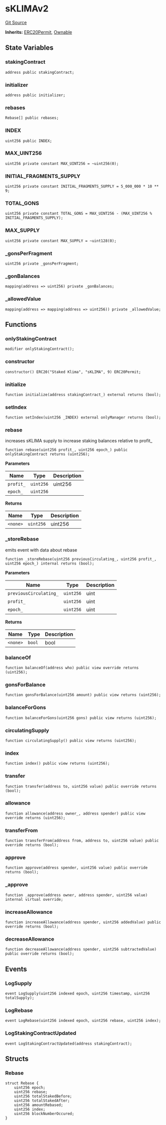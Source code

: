 # sKLIMAv2
[Git Source](https://github.com/KlimaDAO/klimadao-solidity/blob/36109e4551048e978d232da5905a9cf6eaf3e3e2/src/protocol/tokens/regular/sKlimaToken_v2.sol)

**Inherits:**
[ERC20Permit](/src/protocol/tokens/regular/sKlimaToken_v2.sol/abstract.ERC20Permit.md), [Ownable](/src/protocol/tokens/regular/sKlimaToken_v2.sol/contract.Ownable.md)


## State Variables
### stakingContract

```solidity
address public stakingContract;
```


### initializer

```solidity
address public initializer;
```


### rebases

```solidity
Rebase[] public rebases;
```


### INDEX

```solidity
uint256 public INDEX;
```


### MAX_UINT256

```solidity
uint256 private constant MAX_UINT256 = ~uint256(0);
```


### INITIAL_FRAGMENTS_SUPPLY

```solidity
uint256 private constant INITIAL_FRAGMENTS_SUPPLY = 5_000_000 * 10 ** 9;
```


### TOTAL_GONS

```solidity
uint256 private constant TOTAL_GONS = MAX_UINT256 - (MAX_UINT256 % INITIAL_FRAGMENTS_SUPPLY);
```


### MAX_SUPPLY

```solidity
uint256 private constant MAX_SUPPLY = ~uint128(0);
```


### _gonsPerFragment

```solidity
uint256 private _gonsPerFragment;
```


### _gonBalances

```solidity
mapping(address => uint256) private _gonBalances;
```


### _allowedValue

```solidity
mapping(address => mapping(address => uint256)) private _allowedValue;
```


## Functions
### onlyStakingContract


```solidity
modifier onlyStakingContract();
```

### constructor


```solidity
constructor() ERC20("Staked Klima", "sKLIMA", 9) ERC20Permit;
```

### initialize


```solidity
function initialize(address stakingContract_) external returns (bool);
```

### setIndex


```solidity
function setIndex(uint256 _INDEX) external onlyManager returns (bool);
```

### rebase

increases sKLIMA supply to increase staking balances relative to profit_


```solidity
function rebase(uint256 profit_, uint256 epoch_) public onlyStakingContract returns (uint256);
```
**Parameters**

|Name|Type|Description|
|----|----|-----------|
|`profit_`|`uint256`|uint256|
|`epoch_`|`uint256`||

**Returns**

|Name|Type|Description|
|----|----|-----------|
|`<none>`|`uint256`|uint256|


### _storeRebase

emits event with data about rebase


```solidity
function _storeRebase(uint256 previousCirculating_, uint256 profit_, uint256 epoch_) internal returns (bool);
```
**Parameters**

|Name|Type|Description|
|----|----|-----------|
|`previousCirculating_`|`uint256`|uint|
|`profit_`|`uint256`|uint|
|`epoch_`|`uint256`|uint|

**Returns**

|Name|Type|Description|
|----|----|-----------|
|`<none>`|`bool`|bool|


### balanceOf


```solidity
function balanceOf(address who) public view override returns (uint256);
```

### gonsForBalance


```solidity
function gonsForBalance(uint256 amount) public view returns (uint256);
```

### balanceForGons


```solidity
function balanceForGons(uint256 gons) public view returns (uint256);
```

### circulatingSupply


```solidity
function circulatingSupply() public view returns (uint256);
```

### index


```solidity
function index() public view returns (uint256);
```

### transfer


```solidity
function transfer(address to, uint256 value) public override returns (bool);
```

### allowance


```solidity
function allowance(address owner_, address spender) public view override returns (uint256);
```

### transferFrom


```solidity
function transferFrom(address from, address to, uint256 value) public override returns (bool);
```

### approve


```solidity
function approve(address spender, uint256 value) public override returns (bool);
```

### _approve


```solidity
function _approve(address owner, address spender, uint256 value) internal virtual override;
```

### increaseAllowance


```solidity
function increaseAllowance(address spender, uint256 addedValue) public override returns (bool);
```

### decreaseAllowance


```solidity
function decreaseAllowance(address spender, uint256 subtractedValue) public override returns (bool);
```

## Events
### LogSupply

```solidity
event LogSupply(uint256 indexed epoch, uint256 timestamp, uint256 totalSupply);
```

### LogRebase

```solidity
event LogRebase(uint256 indexed epoch, uint256 rebase, uint256 index);
```

### LogStakingContractUpdated

```solidity
event LogStakingContractUpdated(address stakingContract);
```

## Structs
### Rebase

```solidity
struct Rebase {
    uint256 epoch;
    uint256 rebase;
    uint256 totalStakedBefore;
    uint256 totalStakedAfter;
    uint256 amountRebased;
    uint256 index;
    uint256 blockNumberOccured;
}
```

